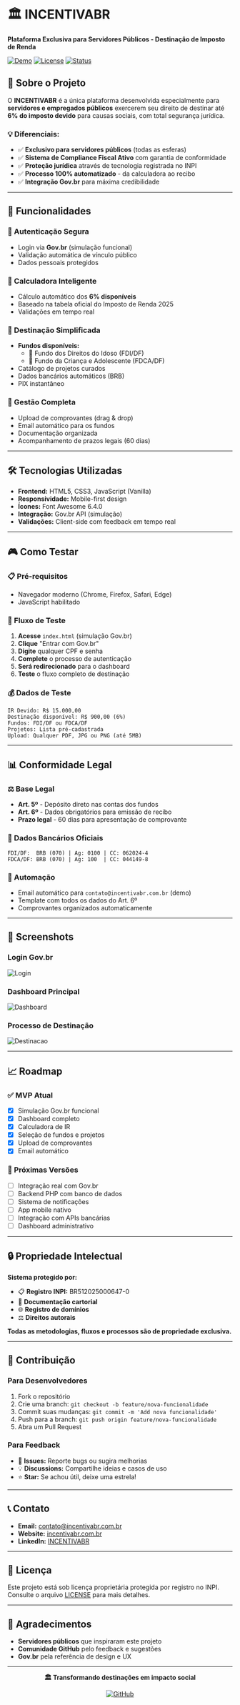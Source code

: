 # 🏛️ INCENTIVABR

**Plataforma Exclusiva para Servidores Públicos - Destinação de Imposto de Renda**

[![Demo](https://img.shields.io/badge/Demo-Online-brightgreen)](https://github.com/seu-usuario/incentivabr)
[![License](https://img.shields.io/badge/License-INPI%20BR512025000647--0-blue)](https://github.com/seu-usuario/incentivabr)
[![Status](https://img.shields.io/badge/Status-MVP-yellow)](https://github.com/seu-usuario/incentivabr)

## 🎯 **Sobre o Projeto**

O **INCENTIVABR** é a única plataforma desenvolvida especialmente para **servidores e empregados públicos** exercerem seu direito de destinar até **6% do imposto devido** para causas sociais, com total segurança jurídica.

### **💡 Diferenciais:**
- ✅ **Exclusivo para servidores públicos** (todas as esferas)
- ✅ **Sistema de Compliance Fiscal Ativo** com garantia de conformidade
- ✅ **Proteção jurídica** através de tecnologia registrada no INPI
- ✅ **Processo 100% automatizado** - da calculadora ao recibo
- ✅ **Integração Gov.br** para máxima credibilidade

---

## 🚀 **Funcionalidades**

### **🔐 Autenticação Segura**
- Login via **Gov.br** (simulação funcional)
- Validação automática de vínculo público
- Dados pessoais protegidos

### **🧮 Calculadora Inteligente**
- Cálculo automático dos **6% disponíveis**
- Baseado na tabela oficial do Imposto de Renda 2025
- Validações em tempo real

### **🎯 Destinação Simplificada**
- **Fundos disponíveis:**
  - 👴 Fundo dos Direitos do Idoso (FDI/DF)
  - 👶 Fundo da Criança e Adolescente (FDCA/DF)
- Catálogo de projetos curados
- Dados bancários automáticos (BRB)
- PIX instantâneo

### **📱 Gestão Completa**
- Upload de comprovantes (drag & drop)
- Email automático para os fundos
- Documentação organizada
- Acompanhamento de prazos legais (60 dias)

---

## 🛠️ **Tecnologias Utilizadas**

- **Frontend:** HTML5, CSS3, JavaScript (Vanilla)
- **Responsividade:** Mobile-first design
- **Ícones:** Font Awesome 6.4.0
- **Integração:** Gov.br API (simulação)
- **Validações:** Client-side com feedback em tempo real

---

## 🎮 **Como Testar**

### **📋 Pré-requisitos**
- Navegador moderno (Chrome, Firefox, Safari, Edge)
- JavaScript habilitado

### **🔄 Fluxo de Teste**
1. **Acesse** `index.html` (simulação Gov.br)
2. **Clique** "Entrar com Gov.br"
3. **Digite** qualquer CPF e senha
4. **Complete** o processo de autenticação
5. **Será redirecionado** para o dashboard
6. **Teste** o fluxo completo de destinação

### **💰 Dados de Teste**
```
IR Devido: R$ 15.000,00
Destinação disponível: R$ 900,00 (6%)
Fundos: FDI/DF ou FDCA/DF
Projetos: Lista pré-cadastrada
Upload: Qualquer PDF, JPG ou PNG (até 5MB)
```

---

## 📊 **Conformidade Legal**

### **⚖️ Base Legal**
- **Art. 5º** - Depósito direto nas contas dos fundos
- **Art. 6º** - Dados obrigatórios para emissão de recibo
- **Prazo legal** - 60 dias para apresentação de comprovante

### **🏦 Dados Bancários Oficiais**
```
FDI/DF:  BRB (070) | Ag: 0100 | CC: 062024-4
FDCA/DF: BRB (070) | Ag: 100  | CC: 044149-8
```

### **📧 Automação**
- Email automático para `contato@incentivabr.com.br` (demo)
- Template com todos os dados do Art. 6º
- Comprovantes organizados automaticamente

---

## 🎨 **Screenshots**

### Login Gov.br
![Login](assets/img/screenshot-login.png)

### Dashboard Principal
![Dashboard](assets/img/screenshot-dashboard.png)

### Processo de Destinação
![Destinacao](assets/img/screenshot-destinacao.png)

---

## 📈 **Roadmap**

### **✅ MVP Atual**
- [x] Simulação Gov.br funcional
- [x] Dashboard completo
- [x] Calculadora de IR
- [x] Seleção de fundos e projetos
- [x] Upload de comprovantes
- [x] Email automático

### **🔄 Próximas Versões**
- [ ] Integração real com Gov.br
- [ ] Backend PHP com banco de dados
- [ ] Sistema de notificações
- [ ] App mobile nativo
- [ ] Integração com APIs bancárias
- [ ] Dashboard administrativo

---

## 🔒 **Propriedade Intelectual**

**Sistema protegido por:**
- 📋 **Registro INPI:** BR512025000647-0
- 📜 **Documentação cartorial**
- 🌐 **Registro de domínios**
- ⚖️ **Direitos autorais**

**Todas as metodologias, fluxos e processos são de propriedade exclusiva.**

---

## 🤝 **Contribuição**

### **Para Desenvolvedores**
1. Fork o repositório
2. Crie uma branch: `git checkout -b feature/nova-funcionalidade`
3. Commit suas mudanças: `git commit -m 'Add nova funcionalidade'`
4. Push para a branch: `git push origin feature/nova-funcionalidade`
5. Abra um Pull Request

### **Para Feedback**
- 🐛 **Issues:** Reporte bugs ou sugira melhorias
- 💡 **Discussions:** Compartilhe ideias e casos de uso
- ⭐ **Star:** Se achou útil, deixe uma estrela!

---

## 📞 **Contato**

- **Email:** contato@incentivabr.com.br
- **Website:** [incentivabr.com.br](https://incentivabr.com.br)
- **LinkedIn:** [INCENTIVABR](https://linkedin.com/company/incentivabr)

---

## 📄 **Licença**

Este projeto está sob licença proprietária protegida por registro no INPI.
Consulte o arquivo [LICENSE](LICENSE) para mais detalhes.

---

## 🙏 **Agradecimentos**

- **Servidores públicos** que inspiraram este projeto
- **Comunidade GitHub** pelo feedback e sugestões
- **Gov.br** pela referência de design e UX

---

<div align="center">

**🏛️ Transformando destinações em impacto social**

[![GitHub](https://img.shields.io/badge/GitHub-INCENTIVABR-black?logo=github)](https://github.com/seu-usuario/incentivabr)

</div>
